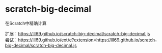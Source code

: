 # scratch-big-decimal

在Scratch中精确计算

扩展：<https://lll69.github.io/scratch-big-decimal/scratch-big-decimal.js>  
尝试：<https://lll69.github.io/ext/e?extension=https://lll69.github.io/scratch-big-decimal/scratch-big-decimal.js>
